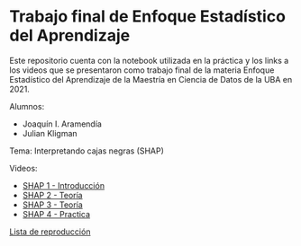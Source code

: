 # Trabajo final de Enfoque Estadístico del Aprendizaje

Este repositorio cuenta con la notebook utilizada en la práctica y los links
a los videos que se presentaron como trabajo final de la materia Enfoque
Estadístico del Aprendizaje de la Maestría en Ciencia de Datos de la UBA en
2021.

Alumnos:

- Joaquín I. Aramendía
- Julian Kligman

Tema: Interpretando cajas negras (SHAP)

Videos:

- [SHAP 1 - Introducción](https://www.youtube.com/watch?v=Knnbxa5qMZY)
- [SHAP 2 - Teoría](https://www.youtube.com/watch?v=Q5sufRLZM5U)
- [SHAP 3 - Teoría](https://www.youtube.com/watch?v=Wxzbmmygn00)
- [SHAP 4 - Practica](https://www.youtube.com/watch?v=er5ozp72Gls)

[Lista de reproducción](https://youtube.com/playlist?list=PLQ4zamRaTyyZHaz5FiXS6rQYtDfmH5rh5)
